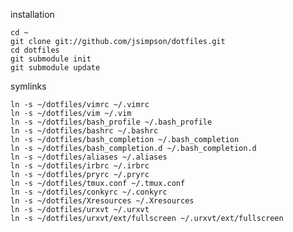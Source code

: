 installation

    cd ~
    git clone git://github.com/jsimpson/dotfiles.git
    cd dotfiles
    git submodule init
    git submodule update

symlinks

    ln -s ~/dotfiles/vimrc ~/.vimrc
    ln -s ~/dotfiles/vim ~/.vim
    ln -s ~/dotfiles/bash_profile ~/.bash_profile
    ln -s ~/dotfiles/bashrc ~/.bashrc
    ln -s ~/dotfiles/bash_completion ~/.bash_completion
    ln -s ~/dotfiles/bash_completion.d ~/.bash_completion.d
    ln -s ~/dotfiles/aliases ~/.aliases
    ln -s ~/dotfiles/irbrc ~/.irbrc
    ln -s ~/dotfiles/pryrc ~/.pryrc
    ln -s ~/dotfiles/tmux.conf ~/.tmux.conf
    ln -s ~/dotfiles/conkyrc ~/.conkyrc
    ln -s ~/dotfiles/Xresources ~/.Xresources
    ln -s ~/dotfiles/urxvt ~/.urxvt
    ln -s ~/dotfiles/urxvt/ext/fullscreen ~/.urxvt/ext/fullscreen

